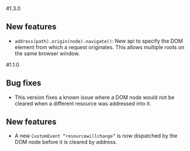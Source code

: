 #1.3.0

## New features

* `address(path).origin(node).navigate()`: New api to specify the DOM element from which a request originates. This allows multiple roots on the same browser window.

#1.1.0

## Bug fixes

* This version fixes a known issue where a DOM node would not be cleared when a different resource was addressed into it.

## New features

* A new `CustomEvent “resourcewillchange”` is now dispatched by the DOM node before it is cleared by address.
